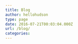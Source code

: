 ```yaml
---
title: Blog
author: hellohudson
type: page
date: 2016-07-21T00:03:04.000Z
url: /blog/
categories: 
---
```


